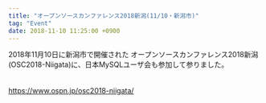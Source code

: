 ```yaml
---
title: "オープンソースカンファレンス2018新潟(11/10・新潟市)"
tag: "Event"
date: 2018-11-10 11:25:00 +0900
---
```


2018年11月10日に新潟市で開催された オープンソースカンファレンス2018新潟(OSC2018-Niigata)に、日本MySQLユーザ会も参加して参りました。<br>
<br>
<br>
https://www.ospn.jp/osc2018-niigata/<br>
<br>
<br>
<br>
<br>
